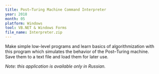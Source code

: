 ```yaml
---
title: Post–Turing Machine Command Interpreter
year: 2018
month: 05
platform: Windows
tool: VB.NET & Windows Forms
file_name: Interpreter.zip
---
```

Make simple low-level programs and learn basics of algorithmization with
this program which simulates the behavior of the Post–Turing machine. Save them
to a text file and load them for later use.

_Note: this application is available only in Russian._
